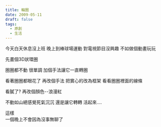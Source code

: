 ```yaml
---
title: 輪圈
date: 2009-05-11
draft: false
tags:
  - 原創
  - 生活
---
```

今天白天休息沒上班
晚上到棒球場運動
對電視節目沒興趣
不如做個動畫玩玩

先畫個3D狀環圈

圈圈都不動   很單調
加個手法讓它一直轉圈

看著圈圈都眼花了
再改個手法
把實心的改為框架
看看圈圈裡面的線條

看膩了?
再改個顏色--浪漫紅


不動如山總感覺死氣沉沉
還是讓它轉轉
活起來....

這樣   
一個晚上不會因為沒事無聊了
